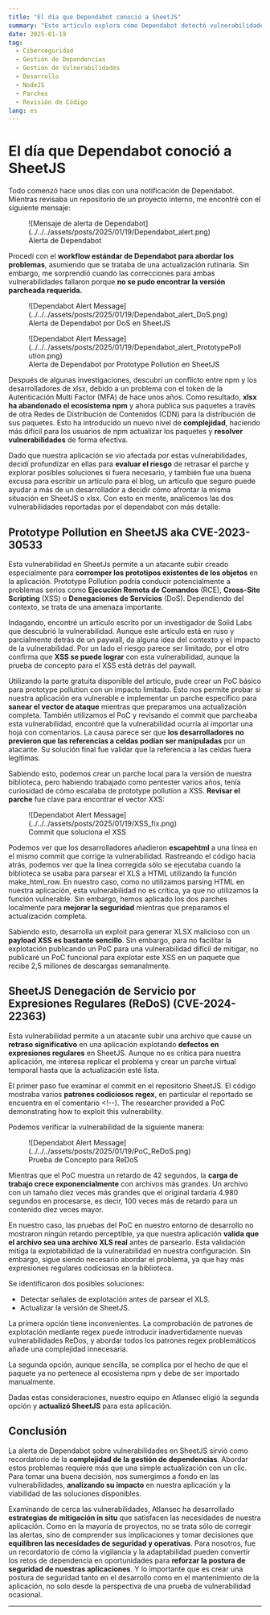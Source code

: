 ```yaml
---
title: "El día que Dependabot conoció a SheetJS"
summary: "Este artículo explora cómo Dependabot detectó vulnerabilidades en SheetJS (xlsx) después de su salida del ecosistema NPM, destacando desafíos como la contaminación de prototipos y ReDoS. Detalla la investigación, evaluación de riesgos y estrategias de mitigación adoptadas para garantizar la seguridad de la aplicación en medio de obstáculos en la gestión de dependencias."
date: 2025-01-19
tag:
  - Ciberseguridad
  - Gestión de Dependencias
  - Gestión de Vulnerabilidades
  - Desarrollo
  - NodeJS
  - Parches
  - Revisión de Código
lang: es
---
```


# El día que Dependabot conoció a SheetJS

Todo comenzó hace unos días con una notificación de Dependabot. Mientras revisaba un repositorio de un proyecto interno, me encontré con el siguiente mensaje:

<figure markdown="span">
  ![Mensaje de alerta de Dependabot](../../../assets/posts/2025/01/19/Dependabot_alert.png)
  <figcaption>Alerta de Dependabot</figcaption>
</figure>

Procedí con el **workflow estándar de Dependabot para abordar los problemas**, asumiendo que se trataba de una actualización rutinaria. Sin embargo, me sorprendió cuando las correcciones para ambas vulnerabilidades fallaron porque **no se pudo encontrar la versión parcheada requerida.**

<!-- more -->

<figure markdown="span">
  ![Dependabot Alert Message](../../../assets/posts/2025/01/19/Dependabot_alert_DoS.png)
  <figcaption>Alerta de Dependabot por DoS en SheetJS</figcaption>
</figure>
<figure markdown="span">
  ![Dependabot Alert Message](../../../assets/posts/2025/01/19/Dependabot_alert_PrototypePollution.png)
  <figcaption>Alerta de Dependabot por Prototype Pollution en SheetJS</figcaption>
</figure>

Después de algunas investigaciones, descubrí un conflicto entre npm y los desarrolladores de xlsx, debido a un problema con el token de la Autenticación Multi Factor (MFA) de hace unos años. Como resultado, **xlsx ha abandonado el ecosistema npm** y ahora publica sus paquetes a través de otra Redes de Distribución de Contenidos (CDN) para la distribución de sus paquetes. Esto ha introducido un nuevo nivel de **complejidad**, haciendo más difícil para los usuarios de npm actualizar los paquetes y **resolver vulnerabilidades** de forma efectiva.

Dado que nuestra aplicación se vio afectada por estas vulnerabilidades, decidí profundizar en ellas para **evaluar el riesgo** de retrasar el parche y explorar posibles soluciones si fuera necesario, y también fue una buena excusa para escribir un artículo para el blog, un artículo que seguro puede ayudar a más de un desarrollador a decidir cómo afrontar la misma situación en SheetJS o xlsx. Con esto en mente, analicemos las dos vulnerabilidades reportadas por el dependabot con más detalle:

## Prototype Pollution en SheetJS aka CVE-2023-30533

Esta vulnerabilidad en SheetJs permite a un atacante subir creado especialmente para **corromper los prototipos existentes de los objetos** en la aplicación. Prototype Pollution podría conducir potencialmente a problemas serios como **Ejecución Remota de Comandos** (RCE), **Cross-Site Scripting** (XSS) o **Denegaciones de Servicios** (DoS). Dependiendo del contexto, se trata de una amenaza importante.

Indagando, encontré un artículo escrito por un investigador de Solid Labs que descubrió la vulnerabilidad. Aunque este artículo está en ruso y parcialmente detrás de un paywall, da alguna idea del contexto y el impacto de la vulnerabilidad. Por un lado el riesgo parece ser limitado, por el otro confirma que **XSS se puede lograr** con esta vulnerabilidad, aunque la prueba de concepto para el XSS está detrás del paywall.

Utilizando la parte gratuita disponible del artículo, pude crear un PoC básico para prototype pollution con un impacto limitado. Esto nos permite probar si nuestra aplicación era vulnerable e implementar un parche específico para **sanear el vector de ataque** mientras que preparamos una actualización completa. También utilizamos el PoC y revisando el commit que parcheaba esta vulnerabilidad, encontré que la vulnerabilidad ocurría al importar una hoja con comentarios. La causa parece ser que **los desarrolladores no previeron que las referencias a celdas podían ser manipuladas** por un atacante. Su solución final fue validar que la referencia a las celdas fuera legítimas.

Sabiendo esto, podemos crear un parche local para la versión de nuestra biblioteca, pero habiendo trabajado como pentester varios años, tenía curiosidad de cómo escalaba de prototype pollution a XSS. **Revisar el parche** fue clave para encontrar el vector XXS:

<figure markdown="span">
  ![Dependabot Alert Message](../../../assets/posts/2025/01/19/XSS_fix.png)
  <figcaption>Commit que soluciona el XSS</figcaption>
</figure>

Podemos ver que los desarrolladores añadieron **escapehtml** a una línea en el mismo commit que corrige la vulnerabilidad. Rastreando el código hacia atrás, podemos ver que la línea corregida sólo se ejecutaba cuando la biblioteca se usaba para parsear el XLS a HTML utilizando la función make_html_row. En nuestro caso, como no utilizamos parsing HTML en nuestra aplicación, esta vulnerabilidad no es crítica, ya que no utilizamos la función vulnerable. Sin embargo, hemos aplicado los dos parches localmente para **mejorar la seguridad** mientras que preparamos el actualización completa.

Sabiendo esto, desarrolla un exploit para generar XLSX malicioso con un **payload XSS es bastante sencillo**. Sin embargo, para no facilitar la explotación publicando un PoC para una vulnerabilidad difícil de mitigar, no publicaré un PoC funcional para explotar este XSS en un paquete que recibe 2,5 millones de descargas semanalmente.

## SheetJS Denegación de Servicio por Expresiones Regulares (ReDoS) (CVE-2024-22363)

Esta vulnerabilidad permite a un atacante subir una archivo que cause un **retraso significativo** en una aplicación explotando **defectos en expresiones regulares** en SheetJS. Aunque no es crítica para nuestra aplicación, me interesa replicar el problema y crear un parche virtual temporal hasta que la actualización esté lista.

El primer paso fue examinar el commit en el repositorio SheetJS. El código mostraba varios **patrones codiciosos regex**, en particular el reportado se encuentra en el comentario <!--). The researcher provided a PoC demonstrating how to exploit this vulnerability.

Podemos verificar la vulnerabilidad de la siguiente manera:

<figure markdown="span">
    ![Dependabot Alert Message](../../../assets/posts/2025/01/19/PoC_ReDoS.png)
  <figcaption>Prueba de Concepto para ReDoS</figcaption>
</figure>

Mientras que el PoC muestra un retardo de 42 segundos, la **carga de trabajo crece exponencialmente** con archivos más grandes. Un archivo con un tamaño diez veces más grandes que el original tardaría 4.980 segundos en procesarse, es decir, 100 veces más de retardo para un contenido diez veces mayor.

En nuestro caso, las pruebas del PoC en nuestro entorno de desarrollo no mostraron ningún retardo perceptible, ya que nuestra aplicación **valida que el archivo sea una archivo XLS real** antes de parsearlo. Esta validación mitiga la explotabilidad de la vulnerabilidad en nuestra configuración. Sin embargo, sigue siendo necesario abordar el problema, ya que hay más expresiones regulares codiciosas en la biblioteca.

Se identificaron dos posibles soluciones:

* Detectar señales de explotación antes de parsear el XLS.
* Actualizar la versión de SheetJS.

La primera opción tiene inconvenientes. La comprobación de patrones de explotación mediante regex puede introducir inadvertidamente nuevas vulnerabilidades ReDos, y abordar todos los patrones regex problemáticos añade una complejidad innecesaria.

La segunda opción, aunque sencilla, se complica por el hecho de que el paquete ya no pertenece al ecosistema npm y debe de ser importado manualmente.

Dadas estas consideraciones, nuestro equipo en Atlansec eligió la segunda opción y **actualizó SheetJS** para esta aplicación.

## Conclusión

La alerta de Dependabot sobre vulnerabilidades en SheetJS sirvió como recordatorio de la **complejidad de la gestión de dependencias**. Abordar estos problemas requiere más que una simple actualización con un clic. Para tomar una buena decisión, nos sumergimos a fondo en las vulnerabilidades, **analizando su impacto** en nuestra aplicación y la viabilidad de las soluciones disponibles.

Examinando de cerca las vulnerabilidades, Atlansec ha desarrollado **estrategias de mitigación in situ** que satisfacen las necesidades de nuestra aplicación. Como en la mayoría de proyectos, no se trata sólo de corregir las alertas, sino de comprender sus implicaciones y tomar decisiones que **equilibren las necesidades de seguridad y operativas**. Para nosotros, fue un recordatorio de cómo la vigilancia y la adaptabilidad pueden convertir los retos de dependencia en oportunidades para **reforzar la postura de seguridad de nuestras aplicaciones**. Y lo importante que es crear una postura de seguridad tanto en el desarrollo como en el mantenimiento de la aplicación, no solo desde la perspectiva de una prueba de vulnerabilidad ocasional.

---
